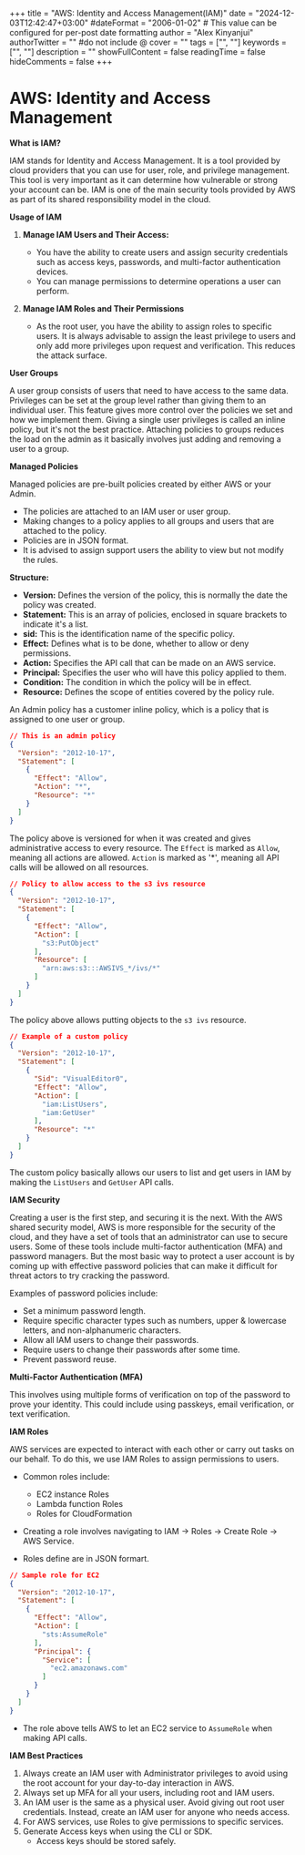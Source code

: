 +++
title = "AWS: Identity and Access Management(IAM)"
date = "2024-12-03T12:42:47+03:00"
#dateFormat = "2006-01-02" # This value can be configured for per-post date formatting
author = "Alex Kinyanjui"
authorTwitter = "" #do not include @
cover = ""
tags = ["", ""]
keywords = ["", ""]
description = ""
showFullContent = false
readingTime = false
hideComments = false
+++


# AWS: Identity and Access Management
**What is IAM?**

IAM stands for Identity and Access Management. It is a tool provided by cloud providers that you can use for user, role, and privilege management. This tool is very important as it can determine how vulnerable or strong your account can be. IAM is one of the main security tools provided by AWS as part of its shared responsibility model in the cloud.

**Usage of IAM**

1. **Manage IAM Users and Their Access:**

   * You have the ability to create users and assign security credentials such as access keys, passwords, and multi-factor authentication devices.
   * You can manage permissions to determine operations a user can perform.

2. **Manage IAM Roles and Their Permissions**

   * As the root user, you have the ability to assign roles to specific users. It is always advisable to assign the least privilege to users and only add more privileges upon request and verification. This reduces the attack surface.

**User Groups**

A user group consists of users that need to have access to the same data. Privileges can be set at the group level rather than giving them to an individual user. This feature gives more control over the policies we set and how we implement them. Giving a single user privileges is called an inline policy, but it's not the best practice. Attaching policies to groups reduces the load on the admin as it basically involves just adding and removing a user to a group.

**Managed Policies**

Managed policies are pre-built policies created by either AWS or your Admin.

* The policies are attached to an IAM user or user group.
* Making changes to a policy applies to all groups and users that are attached to the policy.
* Policies are in JSON format.
* It is advised to assign support users the ability to view but not modify the rules.

**Structure:**

* **Version:** Defines the version of the policy, this is normally the date the policy was created.
* **Statement:** This is an array of policies, enclosed in square brackets to indicate it's a list.
* **sid:** This is the identification name of the specific policy.
* **Effect:** Defines what is to be done, whether to allow or deny permissions.
* **Action:** Specifies the API call that can be made on an AWS service.
* **Principal:** Specifies the user who will have this policy applied to them.
* **Condition:** The condition in which the policy will be in effect.
* **Resource:** Defines the scope of entities covered by the policy rule.

An Admin policy has a customer inline policy, which is a policy that is assigned to one user or group.

```json
// This is an admin policy
{
  "Version": "2012-10-17",
  "Statement": [
    {
      "Effect": "Allow",
      "Action": "*",
      "Resource": "*"
    }
  ]
}
```

The policy above is versioned for when it was created and gives administrative access to every resource. The `Effect` is marked as `Allow`, meaning all actions are allowed. `Action` is marked as '*', meaning all API calls will be allowed on all resources.

```json
// Policy to allow access to the s3 ivs resource
{
  "Version": "2012-10-17",
  "Statement": [
    {
      "Effect": "Allow",
      "Action": [
        "s3:PutObject"
      ],
      "Resource": [
        "arn:aws:s3:::AWSIVS_*/ivs/*"
      ]
    }
  ]
}
```

The policy above allows putting objects to the `s3 ivs` resource.

```json
// Example of a custom policy
{
  "Version": "2012-10-17",
  "Statement": [
    {
      "Sid": "VisualEditor0",
      "Effect": "Allow",
      "Action": [
        "iam:ListUsers",
        "iam:GetUser"
      ],
      "Resource": "*"
    }
  ]
}
```

The custom policy basically allows our users to list and get users in IAM by making the `ListUsers` and `GetUser` API calls.

**IAM Security**

Creating a user is the first step, and securing it is the next. With the AWS shared security model, AWS is more responsible for the security of the cloud, and they have a set of tools that an administrator can use to secure users. 
Some of these tools include multi-factor authentication (MFA) and password managers. But the most basic way to protect a user account is by coming up with effective password policies that can make it difficult for threat actors to try cracking the password.

Examples of password policies include:

* Set a minimum password length.
* Require specific character types such as numbers, upper & lowercase letters, and non-alphanumeric characters.
* Allow all IAM users to change their passwords.
* Require users to change their passwords after some time.
* Prevent password reuse.

**Multi-Factor Authentication (MFA)**

This involves using multiple forms of verification on top of the password to prove your identity. This could include using passkeys, email verification, or text verification.

**IAM Roles**

AWS services are expected to interact with each other or carry out tasks on our behalf. To do this, we use IAM Roles to assign permissions to users.

* Common roles include:
    * EC2 instance Roles
    * Lambda function Roles
    * Roles for CloudFormation

* Creating a role involves navigating to IAM -> Roles -> Create Role -> AWS Service.

* Roles define are in JSON formart.

```json
// Sample role for EC2
{
  "Version": "2012-10-17",
  "Statement": [
    {
      "Effect": "Allow",
      "Action": [
        "sts:AssumeRole"
      ],
      "Principal": {
        "Service": [
          "ec2.amazonaws.com"
        ]
      }
    }
  ]
}
```

* The role above tells AWS to let an EC2 service to `AssumeRole` when making API calls.

**IAM Best Practices**

1. Always create an IAM user with Administrator privileges to avoid using the root account for your day-to-day interaction in AWS.
2. Always set up MFA for all your users, including root and IAM users.
3. An IAM user is the same as a physical user. Avoid giving out root user credentials. Instead, create an IAM user for anyone who needs access.
4. For AWS services, use Roles to give permissions to specific services.
5. Generate Access keys when using the CLI or SDK. 
    * Access keys should be stored safely.


